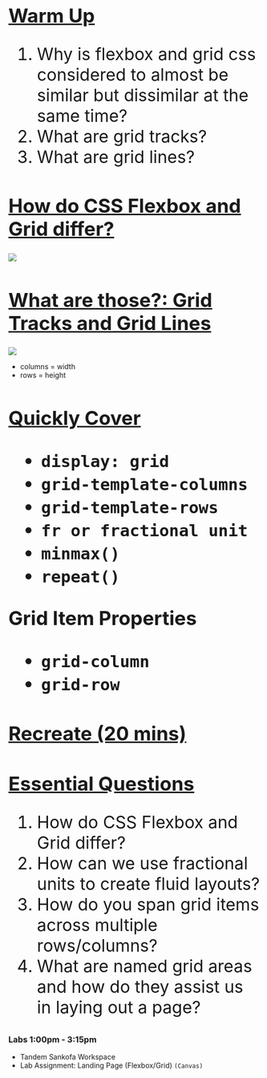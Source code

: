 <h1 style="font-size:4vw"> <u>Warm Up </u> </h1>

<ol style="font-size:3.5vw"> 
    <li> Why is flexbox and grid css considered to almost be similar but dissimilar at the same time? </li>
    <li> What are grid tracks? </li>
    <li> What are grid lines? </li>
</ol>


<h1 style="font-size:4vw"> <u>How do CSS Flexbox and Grid differ?</u> 
</h1>
<img src="https://ishadeed.com/assets/grid-flex/grid-vs-flexbox.png">


<h1 style="font-size:4vw"> <u>What are those?: Grid Tracks and Grid Lines</u> 
</h1>
<img src="https://miro.medium.com/max/1400/1*sEE3m2zdXT1tIMYktBmL4g.png">

* columns = width
* rows = height 



<h1 style="font-size:4vw"> <u>Quickly Cover</u> 

* `display: grid`
* `grid-template-columns`
* `grid-template-rows`
* `fr or fractional unit`
* `minmax()`
* `repeat()`

Grid Item Properties
* `grid-column`
* `grid-row`


<h1 style="font-size:4vw"> <u>Recreate (20 mins)</u> 
</h1>



<h1 style="font-size:4vw"> <u>Essential Questions </u> </h1>

<ol style="font-size:3.5vw"> 
    <li> How do CSS Flexbox and Grid differ? </li>
    <li> How can we use fractional units to create fluid layouts? </li>
    <li> How do you span grid items across multiple rows/columns? </li>
    <li> What are named grid areas and how do they assist us in laying out a page? </li>
</ol>


### Labs 1:00pm - 3:15pm 
- Tandem Sankofa Workspace 
- Lab Assignment: Landing Page (Flexbox/Grid) `(Canvas)`






